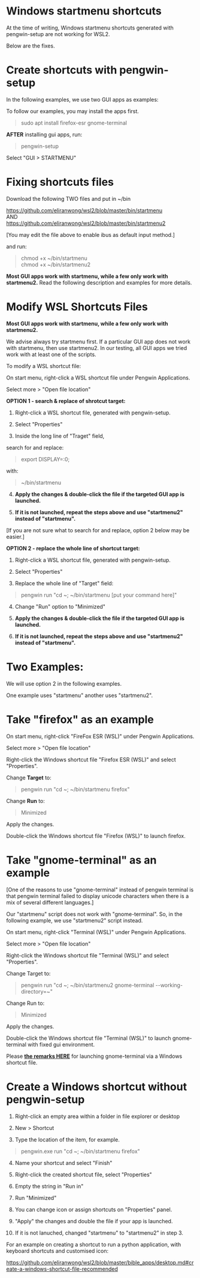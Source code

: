 # Windows startmenu shortcuts

At the time of writing, Windows startmenu shortcuts generated with pengwin-setup are not working for WSL2.

Below are the fixes.

# Create shortcuts with pengwin-setup

In the following examples, we use two GUI apps as examples:

To follow our examples, you may install the apps first.

> sudo apt install firefox-esr gnome-terminal

<b>AFTER</b> installing gui apps, run:

> pengwin-setup

Select "GUI > STARTMENU"

# Fixing shortcuts files

Download the following TWO files and put in ~/bin

https://github.com/eliranwong/wsl2/blob/master/bin/startmenu<br>
AND<br>
https://github.com/eliranwong/wsl2/blob/master/bin/startmenu2

[You may edit the file above to enable ibus as default input method.]

and run:

> chmod +x ~/bin/startmenu<br>
> chmod +x ~/bin/startmenu2

<b>Most GUI apps work with startmenu, while a few only work with startmenu2.</b>  Read the following description and examples for more details.

# Modify WSL Shortcuts Files

<b>Most GUI apps work with startmenu, while a few only work with startmenu2.</b>

We advise always try startmenu first.  If a particular GUI app does not work with startmenu, then use startmenu2.  In our testing, all GUI apps we tried work with at least one of the scripts.

To modify a WSL shortcut file:

On start menu, right-click a WSL shortcut file under Pengwin Applications.

Select more > "Open file location"

<b>OPTION 1 - search & replace of shrotcut target:</b>

1) Right-click a WSL shortcut file, generated with pengwin-setup.

2) Select "Properties"

3) Inside the long line of "Traget" field,

search for and replace:

> export DISPLAY=:0;

with:

> ~/bin/startmenu

4) <b>Apply the changes & double-click the file if the targeted GUI app is launched.</b>

5) <b>If it is not launched, repeat the steps above and use "startmenu2" instead of "startmenu".</b>

[If you are not sure what to search for and replace, option 2 below may be easier.]

<b>OPTION 2 - replace the whole line of shortcut target:</b>

1) Right-click a WSL shortcut file, generated with pengwin-setup.

2) Select "Properties"

3) Replace the whole line of "Target" field:

> pengwin run "cd ~; ~/bin/startmenu [put your command here]"

4) Change "Run" option to "Minimized"

5) <b>Apply the changes & double-click the file if the targeted GUI app is launched.</b>

6) <b>If it is not launched, repeat the steps above and use "startmenu2" instead of "startmenu".</b>

# Two Examples:

We will use option 2 in the following examples.

One example uses "startmenu" another uses "startmenu2".

# Take "firefox" as an example

On start menu, right-click "FireFox ESR (WSL)" under Pengwin Applications.

Select more > "Open file location"

Right-click the Windows shortcut file "Firefox ESR (WSL)" and select "Properties".

Change <b>Target</b> to:

> pengwin run "cd ~; ~/bin/startmenu firefox"

Change <b>Run</b> to:

> Minimized

Apply the changes.

Double-click the Windows shortcut file "Firefox (WSL)" to launch firefox.

# Take "gnome-terminal" as an example

[One of the reasons to use "gnome-terminal" instead of pengwin terminal is that pengwin terminal failed to display unicode characters when there is a mix of several different languages.]

Our "startmenu" script does not work with "gnome-terminal".  So, in the following example, we use "startmenu2" script instead.

On start menu, right-click "Terminal (WSL)" under Pengwin Applications.

Select more > "Open file location"

Right-click the Windows shortcut file "Terminal (WSL)" and select "Properties".

Change Target to:

> pengwin run "cd ~; ~/bin/startmenu2 gnome-terminal --working-directory=\~"

Change Run to:

> Minimized

Apply the changes.

Double-click the Windows shortcut file "Terminal (WSL)" to launch gnome-terminal with fixed gui environment.

Please <b><a href="https://github.com/eliranwong/wsl2/blob/master/gui_tricks/terminal.md#remarks">the remarks HERE</a></b> for launching gnome-terminal via a Windows shortcut file.

# Create a Windows shortcut without pengwin-setup

1) Right-click an empty area within a folder in file explorer or desktop

2) New > Shortcut

3) Type the location of the item, for example. 

> pengwin.exe run "cd ~; ~/bin/startmenu firefox"

4) Name your shortcut and select "Finish"

5) Right-click the created shortcut file, select "Properties"

6) Empty the string in "Run in"

7) Run "Minimized"

8) You can change icon or assign shortcuts on "Properties" panel.

9) "Apply" the changes and double the file if your app is launched.

10) If it is not lanuched, changed "startmenu" to "startmenu2" in step 3.

For an example on creating a shortcut to run a python application, with keyboard shortcuts and customised icon:

https://github.com/eliranwong/wsl2/blob/master/bible_apps/desktop.md#create-a-windows-shortcut-file-recommended
